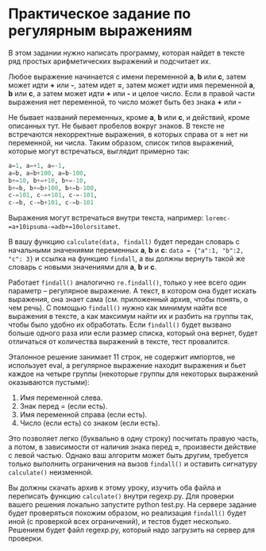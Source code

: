 # Практическое задание по регулярным выражениям

В этом задании нужно написать программу, которая найдет в тексте ряд простых арифметических выражений и подсчитает их.

Любое выражение начинается с имени переменной **a**, **b** или **c**, затем может идти **+** или **-**, затем идет **=**, затем может идти имя переменной **a**, **b** или **c**, а затем может идти **+** или **-** и целое число. Если в правой части выражения нет переменной, то число может быть без знака **+** или **-**

Не бывает названий переменных, кроме **a**, **b** или **c**, и действий, кроме описанных тут. Не бывает пробелов вокруг знаков. В тексте не встречаются некорректные выражения, в которых справа от **=** нет ни переменной, ни числа. Таким образом, список типов выражений, которые могут встречаться, выглядит примерно так:

```python
a=1, a=+1, a=-1,
a=b, a=b+100, a=b-100,
b+=10, b+=+10, b+=-10,
b+=b, b+=b+100, b+=b-100,
c-=101, c-=+101, c-=-101,
c-=b, c-=b+101, c-=b-101
```

Выражения могут встречаться внутри текста, например: `loremc-=a+10ipsuma-=adb+=10olorsitamet`.

В вашу функцию `calculate(data, findall)` будет передан словарь с начальными значениями переменных **a**, **b** и **c**: `data = {"a":1, "b":2, "c": 3}` и ссылка на функцию `findall`, а вы должны вернуть такой же словарь с новыми значениями для **a**, **b** и **c**.

Работает `findall()` аналогично `re.findall()`, только у нее всего один параметр – регулярное выражение. А текст, в котором она будет искать выражения, она знает сама (см. приложенный архив, чтобы понять, о чем речь). С помощью `findall()` нужно как минимум найти все выражения в тексте, а как максимум найти их и разбить на группы так, чтобы было удобно их обработать. Если `findall()` будет вызвано больше одного раза или если размер списка, который она вернет, будет отличаться от количества выражений в тексте, тест провалится.

Эталонное решение занимает 11 строк, не содержит импортов, не использует eval, а регулярное выражение находит выражения и бьет каждое на четыре группы (некоторые группы для некоторых выражений оказываются пустыми):

1. Имя переменной слева.
2. Знак перед = (если есть).
3. Имя переменной справа (если есть).
4. Число (если есть) со знаком (если есть).

Это позволяет легко (буквально в одну строку) посчитать правую часть, а потом, в зависимости от наличия знака перед **=**, произвести действие с левой частью. Однако ваш алгоритм может быть другим, требуется только выполнить ограничения на вызов `findall()` и оставить сигнатуру `calculate()` неизменной.

Вы должны скачать архив к этому уроку, изучить оба файла и переписать функцию `calculate()` внутри regexp.py. Для проверки вашего решения локально запустите python test.py. На сервере задание будет проверяться похожим образом, но реализация `findall()` будет иной (с проверкой всех ограничений), и тестов будет несколько. Решением будет файл regexp.py, который надо загрузить на сервер для проверки.